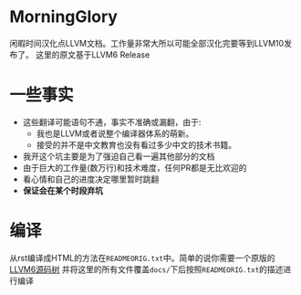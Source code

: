 # MorningGlory
闲暇时间汉化点LLVM文档。工作量非常大所以可能全部汉化完要等到LLVM10发布了。
这里的原文基于LLVM6 Release

# 一些事实
- 这些翻译可能语句不通，事实不准确或漏翻，由于:
  - 我也是LLVM或者说整个编译器体系的萌新。
  - 接受的并不是中文教育也没有看过多少中文的技术书籍。
- 我开这个坑主要是为了强迫自己看一遍其他部分的文档
- 由于巨大的工作量(数万行)和技术难度，任何PR都是无比欢迎的
- 看心情和自己的进度决定哪里暂时跳翻
- **保证会在某个时段弃坑**

# 编译
从rst编译成HTML的方法在``READMEORIG.txt``中。简单的说你需要一个原版的[LLVM6源码树](http://releases.llvm.org/6.0.0/llvm-6.0.0.src.tar.xz) 并将这里的所有文件覆盖``docs/``下后按照``READMEORIG.txt``的描述进行编译
